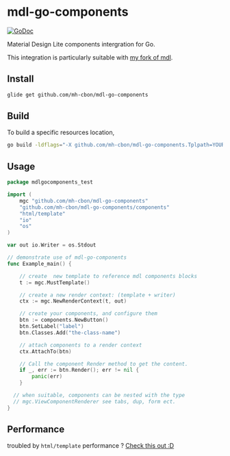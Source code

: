 # mdl-go-components

[![GoDoc](https://godoc.org/github.com/mh-cbon/mdl-go-components?status.svg)](https://godoc.org/github.com/mh-cbon/mdl-go-components)

Material Design Lite components intergration for Go.

This integration is particularly suitable with [my fork of mdl](https://github.com/mh-cbon/material-design-lite).

## Install

```sh
glide get github.com/mh-cbon/mdl-go-components
```

## Build

To build a specific resources location,

```sh
go build -ldflags="-X github.com/mh-cbon/mdl-go-components.Tplpath=YOURPATH" your-main.go
```

## Usage

```go
package mdlgocomponents_test

import (
	mgc "github.com/mh-cbon/mdl-go-components"
	"github.com/mh-cbon/mdl-go-components/components"
	"html/template"
	"io"
	"os"
)

var out io.Writer = os.Stdout

// demonstrate use of mdl-go-components
func Example_main() {

	// create  new template to reference mdl components blocks
	t := mgc.MustTemplate()

	// create a new render context: (template + writer)
	ctx := mgc.NewRenderContext(t, out)

	// create your components, and configure them
	btn := components.NewButton()
	btn.SetLabel("label")
	btn.Classes.Add("the-class-name")

	// attach components to a render context
	ctx.AttachTo(btn)

	// Call the component Render method to get the content.
	if _, err := btn.Render(); err != nil {
		panic(err)
	}

  // when suitable, components can be nested with the type
  // mgc.ViewComponentRenderer see tabs, dup, form ect.
}
```

## Performance

troubled by `html/template` performance ? [Check this out :D](https://github.com/mh-cbon/mdl-go-components/tree/master/mdl/fast)
